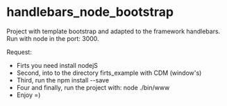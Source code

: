 # handlebars_node_bootstrap
Project with template bootstrap and adapted to the framework handlebars. Run with node in the port: 3000.

Request:
- Firts you need install nodejS 
- Second, into to the directory firts_example with CDM (window's)
- Third, run the npm install --save
- Four and finally, run the project with: node ./bin/www
- Enjoy =)


